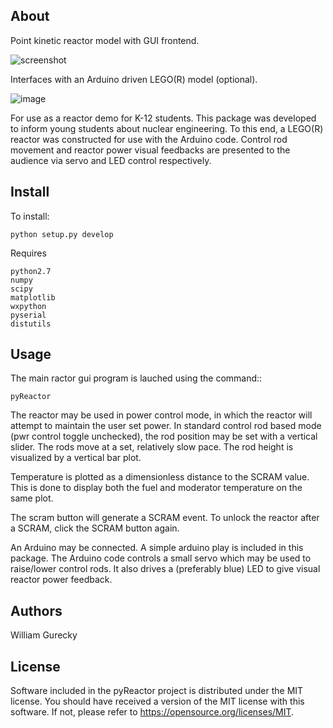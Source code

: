 About
-----
Point kinetic reactor model with GUI frontend.

![screenshot](https://github.com/wgurecky/pyReactor/blob/master/simulator_screenshot.png)

Interfaces with an Arduino driven LEGO(R) model (optional).

![image](https://github.com/wgurecky/pyReactor/blob/master/lego_photo_sm.png)

For use as a reactor demo for K-12 students.  This package was developed to inform young students about nuclear engineering.
To this end, a LEGO(R) reactor was constructed for use with the Arduino code.  Control rod movement and reactor power visual
feedbacks are presented to the audience via servo and LED control respectively.



Install
-------

To install:

    python setup.py develop


Requires
   
    python2.7
    numpy
    scipy
    matplotlib
    wxpython
    pyserial
    distutils


Usage
-----

The main ractor gui program is lauched using the command::

    pyReactor

The reactor may be used in power control mode, in which the reactor will attempt to maintain the user set power.
In standard control rod based mode (pwr control toggle unchecked), the rod position may be set with a vertical slider.
The rods move at a set, relatively slow pace.  The rod height is visualized by a vertical bar plot.

Temperature is plotted as a dimensionless distance to the SCRAM value.  This is done to display both the fuel and moderator
temperature on the same plot.

The scram button will generate a SCRAM event.  To unlock the reactor after a SCRAM, click the SCRAM button again.

An Arduino may be connected.  A simple arduino play is included in this package. The Arduino code controls a small servo
which may be used to raise/lower control rods.  It also drives a (preferably blue) LED to give visual reactor power feedback.


Authors
-------

William Gurecky

License
-------

Software included in the pyReactor project is distributed under the MIT license.
You should have received a version of the MIT license with this software.  If not,
please refer to <https://opensource.org/licenses/MIT>.
